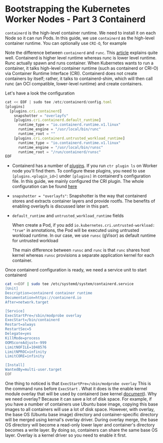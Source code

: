 # Bootstrapping the Kubernetes Worker Nodes - Part 3 Containerd

`containerd` is the high-level container runtime. We need to install it on each Node so it can run Pods. In this guide, we use `containerd` as the high-level container runtime. You can optionally use `CRI-O`, for example

Note the difference between `containerd` and `runc`. This [article](https://www.tutorialworks.com/difference-docker-containerd-runc-crio-oci/) explains quite well. Containerd is higher level runtime whereas runc is lower level runtime. Runc actually spawn and runs container. When Kubernetes wants to run a container, it talks high-level container runtime (such as containerd or CRI-O) via Container Runtime Interface (CRI). Containerd does not create containers by itself; rather, it talks to containerd-shim, which will then call runc (an OCI compatible, lower-level runtime) and create containers.

Let's have a look the configuration

```jsx
cat << EOF | sudo tee /etc/containerd/config.toml
[plugins]
  [plugins.cri.containerd]
    snapshotter = "overlayfs"
    [plugins.cri.containerd.default_runtime]
      runtime_type = "io.containerd.runtime.v1.linux"
      runtime_engine = "/usr/local/bin/runc"
      runtime_root = ""
    [plugins.cri.containerd.untrusted_workload_runtime]
      runtime_type = "io.containerd.runtime.v1.linux"
      runtime_engine = "/usr/local/bin/runsc"
      runtime_root = "/run/containerd/runsc"
EOF
```

- Containerd has a number of [plugins](https://github.com/containerd/containerd/blob/main/docs/PLUGINS.md). If you run `ctr plugin ls` on Worker node you'll find them. To configure these plugins, you need to use `[plugins.<plugin_id>]` under `[plugins]` in containerd's configuration file. In this guide, we mainly configured the CRI plugin. The whole configuration can be found [here](https://github.com/containerd/containerd/blob/main/docs/cri/config.md)
- `snapshotter = "overlayfs"`: Snapshotter is the way that containerd stores and extracts container layers and provide rootfs. The benefits of enabling overlayfs is discussed later in this part.
- `default_runtime` and `untrusted_workload_runtime` fields
    
    When create a Pod, if you add `io.kubernetes.cri.untrusted-workload: "true"` in annotations, the Pod will be executed using untrusted workload runtime. In our case, we use `runsc` (gVisor) as default runtime for untrusted workload
    
    The main difference between `runsc` and `runc` is that `runc` shares host kernel whereas `runsc` provisions a separate application kernel for each container. 
    

Once containerd configuration is ready, we need a service unit to start containerd

```bash
cat <<EOF | sudo tee /etc/systemd/system/containerd.service
[Unit]
Description=containerd container runtime
Documentation=https://containerd.io
After=network.target

[Service]
ExecStartPre=/sbin/modprobe overlay
ExecStart=/bin/containerd
Restart=always
RestartSec=5
Delegate=yes
KillMode=process
OOMScoreAdjust=-999
LimitNOFILE=1048576
LimitNPROC=infinity
LimitCORE=infinity

[Install]
WantedBy=multi-user.target
EOF
```

One thing to noticed is that `ExecStartPre=/sbin/modprobe overlay` This is the command runs before `ExecStart` . What it does is the enable kernel module overlay that will be used by containerd (see kernel [document](https://www.kernel.org/doc/html/latest/filesystems/overlayfs.html)). Why we need overlay? Because it can save a lot of disk space. For example, if you have a number of containers use Ubuntu base image, copying this base images to all containers will use a lot of disk space. However, with overlay, the base OS (Ubuntu base image) directory and container-specific directory will be merged using kernal's overlay driver. During overlay merge, the base OS directory will become a read-only lower layer and container's directory becomes a write layer. By doing so, containers can share the same base OS layer. Overlay is a kernel driver so you need to enable it first.
